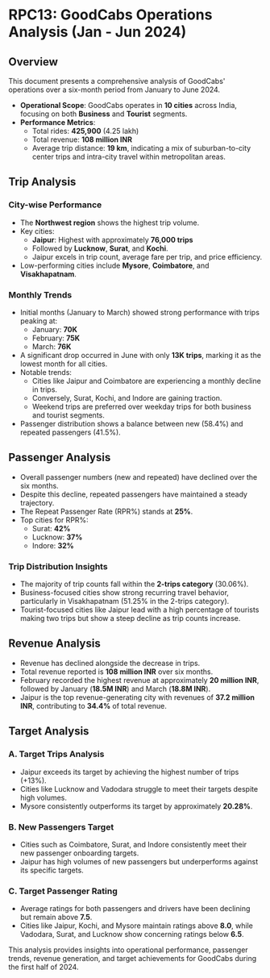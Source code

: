 # RPC13: GoodCabs Operations Analysis (Jan - Jun 2024)

## Overview
This document presents a comprehensive analysis of GoodCabs' operations over a six-month period from January to June 2024.

- **Operational Scope**: GoodCabs operates in **10 cities** across India, focusing on both **Business** and **Tourist** segments.
- **Performance Metrics**:
  - Total rides: **425,900** (4.25 lakh)
  - Total revenue: **108 million INR**
  - Average trip distance: **19 km**, indicating a mix of suburban-to-city center trips and intra-city travel within metropolitan areas.

## Trip Analysis
### City-wise Performance
- The **Northwest region** shows the highest trip volume.
- Key cities:
  - **Jaipur**: Highest with approximately **76,000 trips**
  - Followed by **Lucknow**, **Surat**, and **Kochi**.
  - Jaipur excels in trip count, average fare per trip, and price efficiency.
- Low-performing cities include **Mysore**, **Coimbatore**, and **Visakhapatnam**.

### Monthly Trends
- Initial months (January to March) showed strong performance with trips peaking at:
  - January: **70K**
  - February: **75K**
  - March: **76K**
- A significant drop occurred in June with only **13K trips**, marking it as the lowest month for all cities.
- Notable trends:
  - Cities like Jaipur and Coimbatore are experiencing a monthly decline in trips.
  - Conversely, Surat, Kochi, and Indore are gaining traction.
  - Weekend trips are preferred over weekday trips for both business and tourist segments.
- Passenger distribution shows a balance between new (58.4%) and repeated passengers (41.5%).

## Passenger Analysis
- Overall passenger numbers (new and repeated) have declined over the six months.
- Despite this decline, repeated passengers have maintained a steady trajectory.
- The Repeat Passenger Rate (RPR%) stands at **25%**.
- Top cities for RPR%:
  - Surat: **42%**
  - Lucknow: **37%**
  - Indore: **32%**
  
### Trip Distribution Insights
- The majority of trip counts fall within the **2-trips category** (30.06%).
- Business-focused cities show strong recurring travel behavior, particularly in Visakhapatnam (51.25% in the 2-trips category).
- Tourist-focused cities like Jaipur lead with a high percentage of tourists making two trips but show a steep decline as trip counts increase.

## Revenue Analysis
- Revenue has declined alongside the decrease in trips.
- Total revenue reported is **108 million INR** over six months.
- February recorded the highest revenue at approximately **20 million INR**, followed by January (**18.5M INR**) and March (**18.8M INR**).
- Jaipur is the top revenue-generating city with revenues of **37.2 million INR**, contributing to **34.4%** of total revenue.

## Target Analysis
### A. Target Trips Analysis
- Jaipur exceeds its target by achieving the highest number of trips (+13%).
- Cities like Lucknow and Vadodara struggle to meet their targets despite high volumes.
- Mysore consistently outperforms its target by approximately **20.28%**.

### B. New Passengers Target
- Cities such as Coimbatore, Surat, and Indore consistently meet their new passenger onboarding targets.
- Jaipur has high volumes of new passengers but underperforms against its specific targets.

### C. Target Passenger Rating
- Average ratings for both passengers and drivers have been declining but remain above **7.5**.
- Cities like Jaipur, Kochi, and Mysore maintain ratings above **8.0**, while Vadodara, Surat, and Lucknow show concerning ratings below **6.5**.

This analysis provides insights into operational performance, passenger trends, revenue generation, and target achievements for GoodCabs during the first half of 2024.
